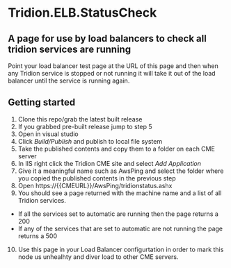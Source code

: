 # Tridion.ELB.StatusCheck

## A page for use by load balancers to check all tridion services are running
Point your load balancer test page at the URL of this page and then when any Tridion service is stopped or not running it will take it out of the load balancer until the service is running again.


## Getting started

1. Clone this repo/grab the latest built release
2. If you grabbed pre-built release jump to step 5 
3. Open in visual studio 
4. Click _Build/Publish_ and publish to local file system
5. Take the published contents and copy them to a folder on each CME server
6. In IIS right click the Tridion CME site and select _Add Application_
7. Give it a meaningful name such as AwsPing and select the folder where you copied the published contents in the previous step
8. Open https://{{CMEURL}}/AwsPing/tridionstatus.ashx
9. You should see a page returned with the machine name and a list of all Tridion services.
  * If all the services set to automatic are running then the page returns a 200
  * If any of the services that are set to automatic are not running the page returns a 500
10. Use this page in your Load Balancer configurtation in order to mark this node us unhealhty and diver load to other CME servers.

